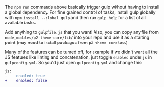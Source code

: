 The `npm run` commands above basically trigger gulp without having to install 
a global dependency. For fine grained control of tasks, install gulp globally
 with `npm install --global gulp` and then run `gulp help` for a list of all 
 available tasks.

Add anything to `gulpfile.js` that you want! Also, you can copy any file from 
`node_modules/p2-theme-core/lib/` into your repo and use it as a starting point 
(may need to install packages from `p2-theme-core` too.)

Many of the features can be turned off, for example if we didn't want all the JS 
features like linting and concatenation, just toggle `enabled` under `js` in 
`gulpconfig.yml`. So you'd just open `gulpconfig.yml` and change this:

```diff
js:
-    enabled: true
+    enabled: false
```
